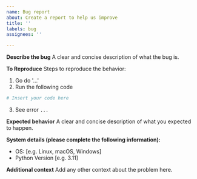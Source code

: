 ```yaml
---
name: Bug report
about: Create a report to help us improve
title: ''
labels: bug
assignees: ''

---
```


**Describe the bug**
A clear and concise description of what the bug is.

**To Reproduce**
Steps to reproduce the behavior:
1. Go do '...'
2. Run the following code

```python
# Insert your code here
```

3. See error `...`

**Expected behavior**
A clear and concise description of what you expected to happen.

**System details (please complete the following information):**
 - OS: [e.g. Linux, macOS, Windows]
 - Python Version [e.g. 3.11]

**Additional context**
Add any other context about the problem here.
